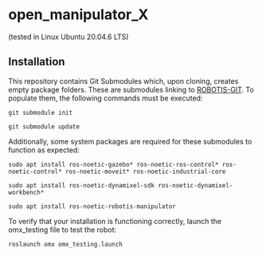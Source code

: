 # open_manipulator_X
(tested in Linux Ubuntu 20.04.6 LTS) 

## Installation

This repository contains Git Submodules which, upon cloning, creates empty package folders. These are submodules linking to [ROBOTIS-GIT](https://github.com/ROBOTIS-GIT).
To populate them, the following commands must be executed:
```
git submodule init
```
```
git submodule update
```
Additionally, some system packages are required for these submodules to function as expected:
```
sudo apt install ros-noetic-gazebo* ros-noetic-ros-control* ros-noetic-control* ros-noetic-moveit* ros-noetic-industrial-core
```
```
sudo apt install ros-noetic-dynamixel-sdk ros-noetic-dynamixel-workbench*
```
```
sudo apt install ros-noetic-robotis-manipulator
```
To verify that your installation is functioning correctly, launch the omx_testing file to test the robot:
```
roslaunch omx omx_testing.launch
```
